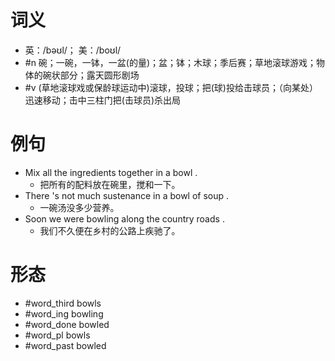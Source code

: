 # 词义
- 英：/bəʊl/； 美：/boʊl/
- #n 碗；一碗，一钵，一盆(的量)；盆；钵；木球；季后赛；草地滚球游戏；物体的碗状部分；露天圆形剧场
- #v (草地滚球戏或保龄球运动中)滚球，投球；把(球)投给击球员；（向某处）迅速移动；击中三柱门把(击球员)杀出局
# 例句
- Mix all the ingredients together in a bowl .
	- 把所有的配料放在碗里，搅和一下。
- There 's not much sustenance in a bowl of soup .
	- 一碗汤没多少营养。
- Soon we were bowling along the country roads .
	- 我们不久便在乡村的公路上疾驰了。
# 形态
- #word_third bowls
- #word_ing bowling
- #word_done bowled
- #word_pl bowls
- #word_past bowled
